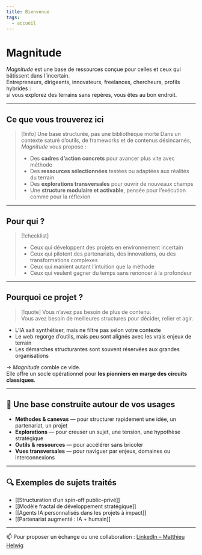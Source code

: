 ```yaml
---
title: Bienvenue
tags:
  - accueil
---
```


# Magnitude

*Magnitude* est une base de ressources conçue pour celles et ceux qui bâtissent dans l’incertain.  
Entrepreneurs, dirigeants, innovateurs, freelances, chercheurs, profils hybrides :  
si vous explorez des terrains sans repères, vous êtes au bon endroit.

---

##  Ce que vous trouverez ici

> [!info] Une base structurée, pas une bibliothèque morte
> Dans un contexte saturé d’outils, de frameworks et de contenus désincarnés, *Magnitude* vous propose :
>
> - Des **cadres d’action concrets** pour avancer plus vite avec méthode  
> - Des **ressources sélectionnées** testées ou adaptées aux réalités du terrain  
> - Des **explorations transversales** pour ouvrir de nouveaux champs  
> - Une **structure modulaire et activable**, pensée pour l’exécution comme pour la réflexion

---

##  Pour qui ?

> [!checklist]
> - Ceux qui développent des projets en environnement incertain  
> - Ceux qui pilotent des partenariats, des innovations, ou des transformations complexes  
> - Ceux qui manient autant l’intuition que la méthode  
> - Ceux qui veulent gagner du temps sans renoncer à la profondeur

---

## Pourquoi ce projet ?

> [!quote] Vous n’avez pas besoin de plus de contenu.  
> Vous avez besoin de meilleures structures pour décider, relier et agir.

- L’IA sait synthétiser, mais ne filtre pas selon votre contexte  
- Le web regorge d’outils, mais peu sont alignés avec les vrais enjeux de terrain  
- Les démarches structurantes sont souvent réservées aux grandes organisations

→ *Magnitude* comble ce vide.  
Elle offre un socle opérationnel pour **les pionniers en marge des circuits classiques**.

---

## 📁 Une base construite autour de vos usages

- **Méthodes & canevas** — pour structurer rapidement une idée, un partenariat, un projet  
- **Explorations** — pour creuser un sujet, une tension, une hypothèse stratégique  
- **Outils & ressources** — pour accélérer sans bricoler  
- **Vues transversales** — pour naviguer par enjeux, domaines ou interconnexions

---

## 🔍 Exemples de sujets traités

- [[Structuration d’un spin-off public–privé]]  
- [[Modèle fractal de développement stratégique]]  
- [[Agents IA personnalisés dans les projets à impact]]  
- [[Partenariat augmenté : IA + humain]]

---

📫 Pour proposer un échange ou une collaboration  : [LinkedIn – Matthieu Helwig](https://www.linkedin.com/in/matthieu-helwig/)  